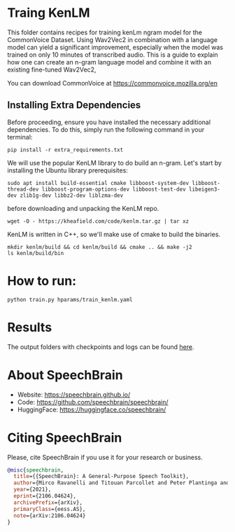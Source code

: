 
# Traing KenLM
This folder contains recipes for training kenLm ngram model for the CommonVoice Dataset.
Using Wav2Vec2 in combination with a language model can yield a significant improvement, especially when the model was trained on only 10 minutes of transcribed audio. This is a guide to explain how one can create an n-gram language model and combine it with an existing fine-tuned Wav2Vec2,


You can download CommonVoice at https://commonvoice.mozilla.org/en

## Installing Extra Dependencies

Before proceeding, ensure you have installed the necessary additional dependencies. To do this, simply run the following command in your terminal:

```
pip install -r extra_requirements.txt
```

We will use the popular KenLM library to do  build an n-gram. Let's start by installing the Ubuntu library prerequisites:
 ```
 sudo apt install build-essential cmake libboost-system-dev libboost-thread-dev libboost-program-options-dev libboost-test-dev libeigen3-dev zlib1g-dev libbz2-dev liblzma-dev
 ```

 before downloading and unpacking the KenLM repo.
 ```
 wget -O - https://kheafield.com/code/kenlm.tar.gz | tar xz
 ```

KenLM is written in C++, so we'll make use of cmake to build the binaries.
 ```
mkdir kenlm/build && cd kenlm/build && cmake .. && make -j2
ls kenlm/build/bin
 ```
# How to run:
```shell
python train.py hparams/train_kenlm.yaml
```

# Results

The output folders with checkpoints and logs can be found [here](https://www.dropbox.com/scl/fo/zw505t10kesqpvkt6m3tu/h?rlkey=6626h1h665tvlo1mtekop9rx5&dl=0).




# **About SpeechBrain**
- Website: https://speechbrain.github.io/
- Code: https://github.com/speechbrain/speechbrain/
- HuggingFace: https://huggingface.co/speechbrain/


# **Citing SpeechBrain**
Please, cite SpeechBrain if you use it for your research or business.

```bibtex
@misc{speechbrain,
  title={{SpeechBrain}: A General-Purpose Speech Toolkit},
  author={Mirco Ravanelli and Titouan Parcollet and Peter Plantinga and Aku Rouhe and Samuele Cornell and Loren Lugosch and Cem Subakan and Nauman Dawalatabad and Abdelwahab Heba and Jianyuan Zhong and Ju-Chieh Chou and Sung-Lin Yeh and Szu-Wei Fu and Chien-Feng Liao and Elena Rastorgueva and François Grondin and William Aris and Hwidong Na and Yan Gao and Renato De Mori and Yoshua Bengio},
  year={2021},
  eprint={2106.04624},
  archivePrefix={arXiv},
  primaryClass={eess.AS},
  note={arXiv:2106.04624}
}
```
